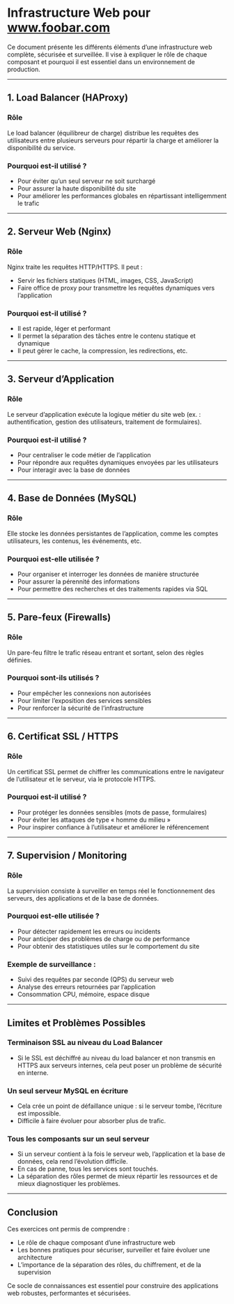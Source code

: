 # Infrastructure Web pour www.foobar.com

Ce document présente les différents éléments d’une infrastructure web complète, sécurisée et surveillée. Il vise à expliquer le rôle de chaque composant et pourquoi il est essentiel dans un environnement de production.

---

## 1. Load Balancer (HAProxy)

### Rôle
Le load balancer (équilibreur de charge) distribue les requêtes des utilisateurs entre plusieurs serveurs pour répartir la charge et améliorer la disponibilité du service.

### Pourquoi est-il utilisé ?
- Pour éviter qu’un seul serveur ne soit surchargé
- Pour assurer la haute disponibilité du site
- Pour améliorer les performances globales en répartissant intelligemment le trafic

---

## 2. Serveur Web (Nginx)

### Rôle
Nginx traite les requêtes HTTP/HTTPS. Il peut :
- Servir les fichiers statiques (HTML, images, CSS, JavaScript)
- Faire office de proxy pour transmettre les requêtes dynamiques vers l’application

### Pourquoi est-il utilisé ?
- Il est rapide, léger et performant
- Il permet la séparation des tâches entre le contenu statique et dynamique
- Il peut gérer le cache, la compression, les redirections, etc.

---

## 3. Serveur d’Application

### Rôle
Le serveur d’application exécute la logique métier du site web (ex. : authentification, gestion des utilisateurs, traitement de formulaires).

### Pourquoi est-il utilisé ?
- Pour centraliser le code métier de l’application
- Pour répondre aux requêtes dynamiques envoyées par les utilisateurs
- Pour interagir avec la base de données

---

## 4. Base de Données (MySQL)

### Rôle
Elle stocke les données persistantes de l’application, comme les comptes utilisateurs, les contenus, les événements, etc.

### Pourquoi est-elle utilisée ?
- Pour organiser et interroger les données de manière structurée
- Pour assurer la pérennité des informations
- Pour permettre des recherches et des traitements rapides via SQL

---

## 5. Pare-feux (Firewalls)

### Rôle
Un pare-feu filtre le trafic réseau entrant et sortant, selon des règles définies.

### Pourquoi sont-ils utilisés ?
- Pour empêcher les connexions non autorisées
- Pour limiter l’exposition des services sensibles
- Pour renforcer la sécurité de l’infrastructure

---

## 6. Certificat SSL / HTTPS

### Rôle
Un certificat SSL permet de chiffrer les communications entre le navigateur de l’utilisateur et le serveur, via le protocole HTTPS.

### Pourquoi est-il utilisé ?
- Pour protéger les données sensibles (mots de passe, formulaires)
- Pour éviter les attaques de type « homme du milieu »
- Pour inspirer confiance à l’utilisateur et améliorer le référencement

---

## 7. Supervision / Monitoring

### Rôle
La supervision consiste à surveiller en temps réel le fonctionnement des serveurs, des applications et de la base de données.

### Pourquoi est-elle utilisée ?
- Pour détecter rapidement les erreurs ou incidents
- Pour anticiper des problèmes de charge ou de performance
- Pour obtenir des statistiques utiles sur le comportement du site

### Exemple de surveillance :
- Suivi des requêtes par seconde (QPS) du serveur web
- Analyse des erreurs retournées par l’application
- Consommation CPU, mémoire, espace disque

---

## Limites et Problèmes Possibles

### Terminaison SSL au niveau du Load Balancer
- Si le SSL est déchiffré au niveau du load balancer et non transmis en HTTPS aux serveurs internes, cela peut poser un problème de sécurité en interne.

### Un seul serveur MySQL en écriture
- Cela crée un point de défaillance unique : si le serveur tombe, l’écriture est impossible.
- Difficile à faire évoluer pour absorber plus de trafic.

### Tous les composants sur un seul serveur
- Si un serveur contient à la fois le serveur web, l’application et la base de données, cela rend l’évolution difficile.
- En cas de panne, tous les services sont touchés.
- La séparation des rôles permet de mieux répartir les ressources et de mieux diagnostiquer les problèmes.

---

## Conclusion

Ces exercices ont permis de comprendre :
- Le rôle de chaque composant d’une infrastructure web
- Les bonnes pratiques pour sécuriser, surveiller et faire évoluer une architecture
- L’importance de la séparation des rôles, du chiffrement, et de la supervision

Ce socle de connaissances est essentiel pour construire des applications web robustes, performantes et sécurisées.

